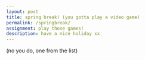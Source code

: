 ```yaml
---
layout: post
title: spring break! (you gotta play a video game)
permalink: /springbreak/
assignment: play those games!
description: have a nice holiday xx
---
```


(no you do, one from the list)
